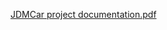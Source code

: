 [JDMCar project documentation.pdf](https://github.com/OsmanyARdx/JDM-Import/files/13877132/JDMCar.project.documentation.pdf)
